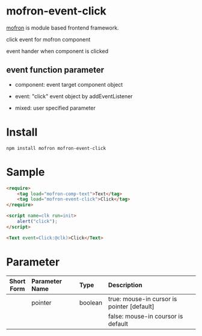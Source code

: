 # mofron-event-click
[mofron](https://mofron.github.io/mofron/) is module based frontend framework.

click event for mofron component

event hander when component is clicked

## event function parameter

- component: event target component object

- event: "click" event object by addEventListener

- mixed: user specified parameter


# Install
```
npm install mofron mofron-event-click
```

# Sample
```html
<require>
    <tag load="mofron-comp-text">Text</tag>
    <tag load="mofron-event-click">Click</tag>
</require>

<script name=clk run=init>
    alert("click");
</script>

<Text event=Click:@clk)>Click</Text>
```

# Parameter

| Short<br>Form | Parameter Name | Type | Description |
|:-------------:|:---------------|:-----|:------------|
| | pointer | boolean | true: mouse-in cursor is pointer [default] |
| | | | false: mouse-in coursor is default |

